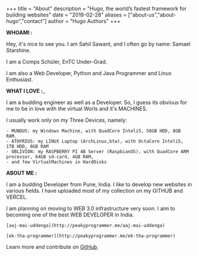 +++
title = "About"
description = "Hugo, the world’s fastest framework for building websites"
date = "2019-02-28"
aliases = ["about-us","about-hugo","contact"]
author = "Hugo Authors"
+++

**WHOAMI :**

Hey, it's nice to see you. I am Sahil Sawant, and I often go by name: Samael Starshine.

I am a Comps Schüler, EnTC Under-Grad.

I am also a Web Developer, Python and Java Programmer and Linux Enthusiast. 

**WHAT I LOVE :**_

I am a budding engineer as well as a Developer. So, I guess its obvious for me to be in love with the virtual Worls and it's MACHINES.

I usually work only on my Three Devices, namely:

    - MUNDUS: my Windows Machine, with QuadCore Inteli5, 50GB HDD, 8GB RAM.
    - ATHYRIUS: my LINUX Laptop (ArchLinux,btw), with OctaCore Inteli5, 1TB HDD, 8GB RAM
    - OBLIVION: my RASPBERRY PI 4B Server (RaspbianOS), with QuadCore ARM processor, 64GB sd-card, 4GB RAM,
    - and few VirtualMachines in HardDisks
 

**ABOUT ME :**

I am a budding Developer from Pune, India. I like to develop new websites in various fields. I have uploaded most of my collection on my GITHUB and VERCEL.

I am planning on moving to WEB 3.0 infrastructure very soon. I aim to becoming one of the best WEB DEVELOPER in India.

    [aaj-mai-uddenga](http://peakyprogrammer.me/aaj-mai-uddenga)

    [ek-tha-programmer](http://peakyprogrammer.me/ek-tha-programmer)

Learn more and contribute on [GitHub](https://github.com/Samael3003).

